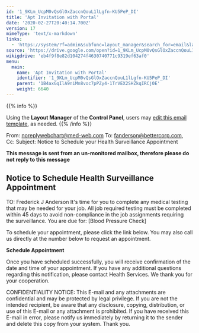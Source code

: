 ```yaml
---
id: '1_9KLm_UcpM0vQsGlOxZaccnQouL1lLgfn-KU5PeP_DI'
title: 'Apt Invitation with Portal'
date: '2020-02-27T20:40:14.700Z'
version: 17
mimeType: 'text/x-markdown'
links:
  - 'https://system/?f=admin&subfunc=layout_manager&search_for=email&layout_search=Go&lv_layout_manager_limit=0&opp=edit&doc_type=EAPTI&old_module=Email&old_name=Apt+Invitation+with+Portal&active=0'
source: 'https://drive.google.com/open?id=1_9KLm_UcpM0vQsGlOxZaccnQouL1lLgfn-KU5PeP_DI'
wikigdrive: 'eb4f9f8e82d104274f4630740771c9319ef63af0'
menu:
  main:
    name: 'Apt Invitation with Portal'
    identifier: '1_9KLm_UcpM0vQsGlOxZaccnQouL1lLgfn-KU5PeP_DI'
    parent: '1B4axGqIlA9niMn8voc7pPZy4-1TrVEX2SHZkqIRCj0E'
    weight: 6640
---
```





{{% info %}}

Using the **Layout Manager** of the **Control Panel**, users may [edit this email template](https://system/?f=admin&subfunc=layout_manager&search_for=email&layout_search=Go&lv_layout_manager_limit=0&opp=edit&doc_type=EAPTI&old_module=Email&old_name=Apt+Invitation+with+Portal&active=0), as needed.
{{% /info %}}



From: noreplywebchart@med-web.com
To: fanderson@bettercorp.com,
Cc:
Subject: Notice to Schedule your Health Surveillance Appointment

****This message is sent from an un-monitored mailbox, therefore please do not reply to this message****

## **Notice to Schedule Health Surveillance Appointment**


TO: Frederick J Anderson
It's time for you to complete any medical testing that may be needed for your job.
All job required testing must be completed within 45 days to avoid non-compliance in the job assignments requiring the surveillance.
You are due for:
[Blood Pressure Check]

To schedule your appointment, please click the link below. You may also call us directly at the number below to request an appointment.

**Schedule Appointment**

Once you have scheduled successfully, you will receive confirmation of the date and time of your appointment.
If you have any additional questions regarding this notification, please contact Health Services.
We thank you for your cooperation.


CONFIDENTIALITY NOTICE: This E-mail and any attachments are confidential and may be protected by legal privilege. If you are not the intended recipient, be aware that any disclosure, copying, distribution, or use of this E-mail or any attachment is prohibited. If you have received this E-mail in error, please notify us immediately by returning it to the sender and delete this copy from your system. Thank you.
